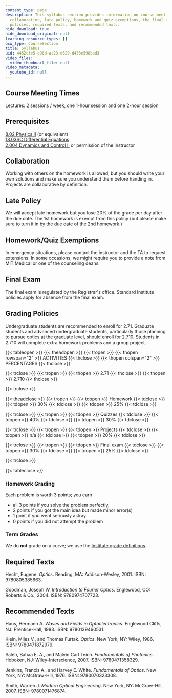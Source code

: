```yaml
---
content_type: page
description: This syllabus section provides information on course meeting times, prerequisites,
  collaboration, late policy, homework and quiz exemptions, the final exam, grading
  policies, required texts, and recommended texts.
hide_download: true
hide_download_original: null
learning_resource_types: []
ocw_type: CourseSection
title: Syllabus
uid: 4452cfe5-e90d-ac23-d629-d453e598bad3
video_files:
  video_thumbnail_file: null
video_metadata:
  youtube_id: null
---
```


Course Meeting Times
--------------------

Lectures: 2 sessions / week, one 1-hour session and one 2-hour session

Prerequisites
-------------

[8.02 Physics II](/courses/8-02-physics-ii-electricity-and-magnetism-spring-2007) (or equivalent)  
[18.03SC Differential Equations](/courses/18-03sc-differential-equations-fall-2011)  
[2.004 Dynamics and Control II](/courses/2-004-systems-modeling-and-control-ii-fall-2007) or permission of the instructor

Collaboration
-------------

Working with others on the homework is allowed, but you should write your own solutions and make sure you understand them before handing in. Projects are collaborative by definition.

Late Policy
-----------

We will accept late homework but you lose 20% of the grade per day after the due date. The 1st homework is exempt from this policy (but please make sure to turn it in by the due date of the 2nd homework.)

Homework/Quiz Exemptions
------------------------

In emergency situations, please contact the instructor and the TA to request extensions. In some occasions, we might require you to provide a note from MIT Medical or one of the counseling deans.

Final Exam
----------

The final exam is regulated by the Registrar's office. Standard Institute policies apply for absence from the final exam.

Grading Policies
----------------

Undergraduate students are recommended to enroll for 2.71. Graduate students and advanced undergraduate students, particularly those planning to pursue optics at the graduate level, should enroll for 2.710. Students in 2.710 will complete extra homework problems and a group project.

{{< tableopen >}}
{{< theadopen >}}
{{< tropen >}}
{{< thopen rowspan="2" >}}
ACTIVITIES
{{< thclose >}}
{{< thopen colspan="2" >}}
PERCENTAGES
{{< thclose >}}

{{< trclose >}}
{{< tropen >}}
{{< thopen >}}
2.71
{{< thclose >}}
{{< thopen >}}
2.710
{{< thclose >}}

{{< trclose >}}

{{< theadclose >}}
{{< tropen >}}
{{< tdopen >}}
Homework
{{< tdclose >}}
{{< tdopen >}}
30%
{{< tdclose >}}
{{< tdopen >}}
25%
{{< tdclose >}}

{{< trclose >}}
{{< tropen >}}
{{< tdopen >}}
Quizzes
{{< tdclose >}}
{{< tdopen >}}
40%
{{< tdclose >}}
{{< tdopen >}}
30%
{{< tdclose >}}

{{< trclose >}}
{{< tropen >}}
{{< tdopen >}}
Projects
{{< tdclose >}}
{{< tdopen >}}
n/a
{{< tdclose >}}
{{< tdopen >}}
20%
{{< tdclose >}}

{{< trclose >}}
{{< tropen >}}
{{< tdopen >}}
Final exam
{{< tdclose >}}
{{< tdopen >}}
30%
{{< tdclose >}}
{{< tdopen >}}
25%
{{< tdclose >}}

{{< trclose >}}

{{< tableclose >}}

### Homework Grading

Each problem is worth 3 points; you earn

*   all 3 points if you solve the problem perfectly,
*   2 points if you got the main idea but made minor error(s)
*   1 point if you went seriously astray
*   0 points if you did not attempt the problem

### Term Grades

We do **not** grade on a curve; we use the [Institute grade definitions](http://web.mit.edu/academic-guide/section_06.html).

Required Texts
--------------

Hecht, Eugene. _Optics_. Reading, MA: Addison-Wesley, 2001. ISBN: 9780805385663.

Goodman, Joseph W. _Introduction to Fourier Optics_. Englewood, CO: Roberts & Co., 2004. ISBN: 9780974707723.

Recommended Texts
-----------------

Haus, Hermann A. _Waves and Fields in Optoelectronics_. Englewood Cliffs, NJ: Prentice-Hall, 1983. ISBN: 9780139460531.

Klein, Miles V., and Thomas Furtak. _Optics_. New York, NY: Wiley, 1986. ISBN: 9780471872979.

Saleh, Bahaa E. A., and Malvin Carl Teich. _Fundamentals of Photonics_. Hoboken, NJ: Wiley-Interscience, 2007. ISBN: 9780471358329.

Jenkins, Francis A., and Harvey E. White. _Fundamentals of Optics_. New York, NY: McGraw-Hill, 1976. ISBN: 9780070323308.

Smith, Warren J. _Modern Optical Engineering_. New York, NY: McGraw-Hill, 2007. ISBN: 9780071476874.